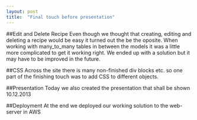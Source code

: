 ```yaml
---
layout: post
title:  "Final touch before presentation"
---
```


##Edit and Delete Recipe
Even though we thought that creating, editing and deleting a recipe would be easy
it turned out the be the oposite. When working with many_to_many tables in between the models
it was a little more complicated to get it working right. We ended up with a solution but it may
have to be improved in the future. 

##CSS
Across the site there is many non-finished div blocks etc. so one part of the finishing touch
was to add CSS to different objects. 

##Presentation
Today we also created the presentation that shall be shown 10.12.2013

##Deployment
At the end we deployed our working solution to the web-server in AWS